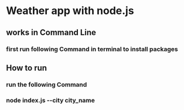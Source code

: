 # Weather app with node.js

## works in Command Line
### first run following Command in terminal to install packages

## How to run
### run the following Command
### node index.js --city city_name
